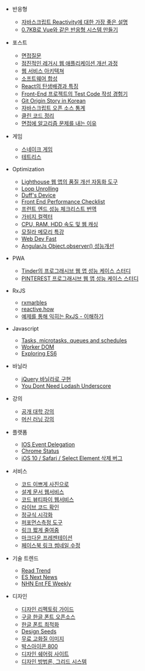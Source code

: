 - 반응형
  - [자바스크립트 Reactivity에 대한 가장 좋은 설명](https://blog.rhostem.com/posts/2018-09-12-javascript-reactivity/)
  - [0.7KB로 Vue와 같은 반응형 시스템 만들기](https://meetup.toast.com/posts/188?fbclid=IwAR0IXELAMQg2rPXNW5_PkFwqK2-_ZLxvNcbMQDncbV5iE0YK2WCb4ATv7Bg)
- 포스트
  - [면접질문](https://gitlab.com/siots-study/topics/wikis/home#%EB%A9%B4%EC%A0%91-%EC%A7%88%EB%AC%B8-%EC%A0%95%EB%A6%AC)
  - [점진적인 레거시 웹 애플리케이션 개선 과정](https://www.slideshare.net/arawnkr/ss-115339631)
  - [웹 서비스 아키텍쳐](https://medium.com/@strncpy/%EB%B2%88%EC%97%AD-web-architecture-101-5fda6095688c)
  - [소프트웨어 합성](https://midojeong.github.io/2018/04/28/composing-software-translation-epilogue/)
  - [React의 탄생배경과 특징](https://medium.com/@RianCommunity/react%EC%9D%98-%ED%83%84%EC%83%9D%EB%B0%B0%EA%B2%BD%EA%B3%BC-%ED%8A%B9%EC%A7%95-4190d47a28f)
  - [Front-End 프로젝트의 Test Code 작성 경험기](https://lumiloves.github.io/2018/08/21/my-first-frontend-test-code-experience)
  - [Git Origin Story in Korean](https://sjp38.github.io/post/git_origin_story_ko/)
  - [자바스크립트 오픈 소스 통계](https://trends.builtwith.com/javascript) 
  - [클린 코드 정리](http://sungjk.github.io/2017/07/27/clean-code.html?fbclid=IwAR3j3HhaYlOYIax_BkS-QeJH9_Gv0pKwPL--hKPXHyRz1aQKXv5XhJetk5E)
  - [면접에 알고리즘 문제를 내는 이유](http://blog.weirdx.io/post/55358)
- 게임
  - [스네이크 게임](https://www.youtube.com/watch?v=9TcU2C1AACw)
  - [테트리스](https://youtu.be/HEsAr2Yt2do)
- Optimization
  - [Lighthouse 웹 앱의 품질 개선 자동화 도구](https://developers.google.com/web/tools/lighthouse/?hl=ko)
  - [Loop Unrolling](https://en.wikipedia.org/wiki/Loop_unrolling)
  - [Duff's Device](https://code.i-harness.com/ko-kr/q/7d846)
  - [Front End Performance Checklist](https://github.com/thedaviddias/Front-End-Performance-Checklist/blob/master/README.md)
  - [프런트 엔드 성능 체크리스트 번역](https://github.com/ParkSB/Front-End-Performance-Checklist/blob/master/README.md)
  - [가비지 컬렉터](https://www.youtube.com/playlist?list=PLGNbPb3dQJ_78SzVNadKkMloe4pVW7iBx)
  - [CPU, RAM, HDD 속도 및 웹 캐싱](https://mingrammer.com/translation-the-hidden-components-of-web-caching/)
  - [모질라 메모리 특강](http://hacks.mozilla.or.kr/2017/11/a-crash-course-in-memory-management/)
  - [Web Dev Fast](https://web.dev/)
  - [AngularJs Object.observer() 성능개선](https://esdiscuss.org/topic/object-observe-and-angularjs)

- PWA
  - [Tinder의 프로그래시브 웹 앱 성능 케이스 스터디](https://kyu.io/ko/tinder%EC%9D%98-%ED%94%84%EB%A1%9C%EA%B7%B8%EB%9E%98%EC%8B%9C%EB%B8%8C-%EC%9B%B9-%EC%95%B1-%EC%84%B1%EB%8A%A5-%EC%BC%80%EC%9D%B4%EC%8A%A4-%EC%8A%A4%ED%84%B0%EB%94%94/amp/?__twitter_impression=true)
  - [PINTEREST 프로그래시브 웹 앱 성능 케이스 스터디](https://kyu.io/ko/pinterest-%ED%94%84%EB%A1%9C%EA%B7%B8%EB%9E%98%EC%8B%9C%EB%B8%8C-%EC%9B%B9-%EC%95%B1-%EC%84%B1%EB%8A%A5-%EC%BC%80%EC%9D%B4%EC%8A%A4-%EC%8A%A4%ED%84%B0%EB%94%94/)

- RxJS
  - [rxmarbles](http://rxmarbles.com)
  - [reactive.how](http://reactive.how)
  - [예제를 통해 익히는 RxJS - 이해하기](http://sculove.github.io/slides/rxjs-lecture/#/)

- Javascript
  - [Tasks, microtasks, queues and schedules](https://jakearchibald.com/2015/tasks-microtasks-queues-and-schedules/)
  - [Worker DOM](https://speakerdeck.com/cramforce/workerdom-javascript-concurrency-and-the-dom?slide=16)  
  - [Exploring ES6](https://github.com/ES678/Exploring-ES6)

- 바닐라
  - [jQuery 바닐라로 구현](http://youmightnotneedjquery.com/)
  - [You Dont Need Lodash Underscore](https://github.com/you-dont-need/You-Dont-Need-Lodash-Underscore)


- 강의
  - [공개 대학 강의](http://www.kocw.net)
  - [머신 러닝 강의](https://hunkim.github.io/ml)

- 플랫폼
  - [IOS Event Delegation](http://gravitydept.com/blog/js-click-event-bubbling-on-ios)
  - [Chrome Status](https://www.chromestatus.com/features)
  - [iOS 10 / Safari / Select Element 삭제 버그](https://stackoverflow.com/questions/39557023/ios-10-safari-issue-with-select-element-no-more-in-dom)

- 서비스
  - [코드 이쁘게 사진으로](https://carbon.now.sh/?bg=rgba(171%2C%20184%2C%20195%2C%201)&t=seti&wt=none&l=auto&ds=true&dsyoff=20px&dsblur=68px&wc=true&wa=true&pv=56px&ph=56px&ln=false&fm=Hack&fs=14px&lh=133%25&si=false&es=2x&wm=false)
  - [설계 문서 웹서비스](https://www.draw.io/)
  - [코드 뷰티파이 웹서비스](http://jsbeautifier.org/)
  - [라이브 코드 확인](https://jsbin.com/?html,output)
  - [정규식 시각화](https://regexr.com/)
  - [퍼포먼스측정 도구](https://jsperf.com/)
  - [링크 짧게 줄여줌](https://bitly.com/)
  - [마크다운 프레젠테이션](https://yhatt.github.io/marp/)
  - [페이스북 링크 썸네일 수정](https://developers.facebook.com/tools/debug/sharing/)

- 기술 트렌드
  - [Read Trend](http://readtrend.com/)
  - [ES Next News](http://esnextnews.com/)
  - [NHN Ent FE Weekly](https://github.com/nhnent/fe.javascript/wiki/FE-Weekly)

- 디자인
  - [디자인 리펙토링 가이드](https://medium.com/refactoring-ui/7-practical-tips-for-cheating-at-design-40c736799886)
  - [구글 한글 폰트 오픈소스](https://googlefonts.github.io/korean/)
  - [한글 폰트 최적화](http://coderifleman.tumblr.com/post/111825720099/%ED%95%9C%EA%B8%80-%EC%9B%B9-%ED%8F%B0%ED%8A%B8-%EA%B2%BD%EB%9F%89%ED%99%94%ED%95%B4-%EC%82%AC%EC%9A%A9%ED%95%98%EA%B8%B0)
  - [Design Seeds](https://www.design-seeds.com/)
  - [무료 고화질 이미지](https://www.pexels.com)
  - [박스아이콘 800](https://boxicons.com/)
  - [디자인 쉐어링 사이트](https://www.invisionapp.com/)
  - [디자인 방법론, 그리드 시스템](https://github.com/yamoo9/PSD2HTML-CSS/wiki)